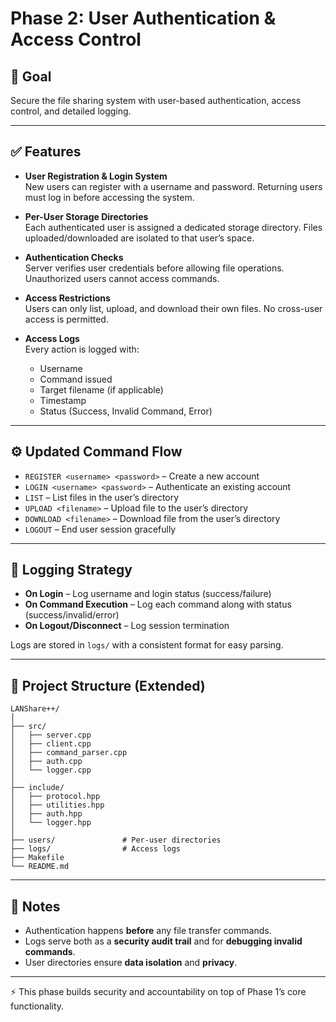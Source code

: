 # Phase 2: User Authentication & Access Control

## 🎯 Goal
Secure the file sharing system with user-based authentication, access control, and detailed logging.

---

## ✅ Features

- **User Registration & Login System**  
  New users can register with a username and password. Returning users must log in before accessing the system.  

- **Per-User Storage Directories**  
  Each authenticated user is assigned a dedicated storage directory. Files uploaded/downloaded are isolated to that user’s space.  

- **Authentication Checks**  
  Server verifies user credentials before allowing file operations. Unauthorized users cannot access commands.  

- **Access Restrictions**  
  Users can only list, upload, and download their own files. No cross-user access is permitted.  

- **Access Logs**  
  Every action is logged with:  
  - Username  
  - Command issued  
  - Target filename (if applicable)  
  - Timestamp  
  - Status (Success, Invalid Command, Error)  

---

## ⚙️ Updated Command Flow

- `REGISTER <username> <password>` – Create a new account  
- `LOGIN <username> <password>` – Authenticate an existing account  
- `LIST` – List files in the user’s directory  
- `UPLOAD <filename>` – Upload file to the user’s directory  
- `DOWNLOAD <filename>` – Download file from the user’s directory  
- `LOGOUT` – End user session gracefully  

---

## 📝 Logging Strategy

- **On Login** – Log username and login status (success/failure)  
- **On Command Execution** – Log each command along with status (success/invalid/error)  
- **On Logout/Disconnect** – Log session termination  

Logs are stored in `logs/` with a consistent format for easy parsing.  

---

## 📂 Project Structure (Extended)

```
LANShare++/
│
├── src/
│   ├── server.cpp
│   ├── client.cpp
│   ├── command_parser.cpp
│   ├── auth.cpp
│   └── logger.cpp
│
├── include/
│   ├── protocol.hpp
│   ├── utilities.hpp
│   ├── auth.hpp
│   └── logger.hpp
│
├── users/               # Per-user directories
├── logs/                # Access logs
├── Makefile
└── README.md
```

---

## 📌 Notes

- Authentication happens **before** any file transfer commands.  
- Logs serve both as a **security audit trail** and for **debugging invalid commands**.  
- User directories ensure **data isolation** and **privacy**.  

---

⚡ This phase builds security and accountability on top of Phase 1’s core functionality.  
